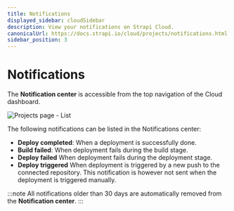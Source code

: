 ```yaml
---
title: Notifications
displayed_sidebar: cloudSidebar
description: View your notifications on Strapi Cloud.
canonicalUrl: https://docs.strapi.io/cloud/projects/notifications.html
sidebar_position: 3
---
```


# Notifications

The **Notification center** is accessible from the top navigation of the Cloud dashboard.

![Projects page - List](/img/assets/cloud/notification-center.png)

The following notifications can be listed in the Notifications center:

* **Deploy completed**: When a deployment is successfully done.
* **Build failed**: When deployment fails during the build stage.
* **Deploy failed** When deployment fails during the deployment stage.
* **Deploy triggered** When deployment is triggered by a new push to the connected repository. This notification is however not sent when the deployment is triggered manually.


:::note
All notifications older than 30 days are automatically removed from the **Notification center**.
:::